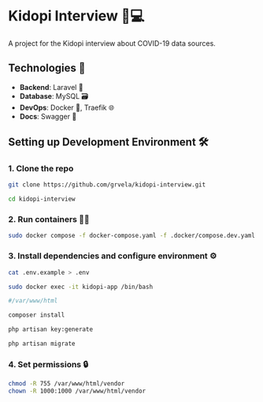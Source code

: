 # Kidopi Interview 🎤💻

A project for the Kidopi interview about COVID-19 data sources.

## Technologies 🚀

- **Backend**: Laravel 🦄
- **Database**: MySQL 🗃️
- **DevOps**: Docker 🐳, Traefik 🌐
- **Docs**: Swagger 📖

## Setting up Development Environment 🛠️

### 1. Clone the repo

```bash
git clone https://github.com/grvela/kidopi-interview.git

cd kidopi-interview
```

### 2. Run containers 🏃‍♂️
```bash
sudo docker compose -f docker-compose.yaml -f .docker/compose.dev.yaml up
```

### 3. Install dependencies and configure environment ⚙️
```bash
cat .env.example > .env

sudo docker exec -it kidopi-app /bin/bash 

#/var/www/html

composer install

php artisan key:generate

php artisan migrate
```

### 4. Set permissions 🔒
```bash
chmod -R 755 /var/www/html/vendor
chown -R 1000:1000 /var/www/html/vendor
```